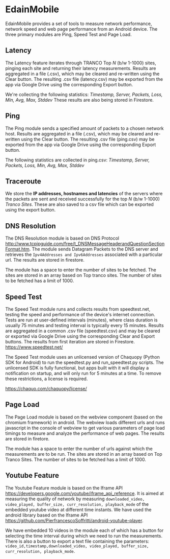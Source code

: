 # EdainMobile

EdainMobile provides a set of tools to measure network performance, network speed and web page performance from an Android device. The three primary modules are Ping, Speed Test and Page Load.

## Latency

The Latency feature iterates through TRANCO Top *N* (b/w 1-1000) sites, pinging each site and returning their latency measurements.
Results are aggregated in a file (.csv), which may be cleared and re-written using the Clear button. The resulting .csv file (latency.csv) may be exported from the app via Google Drive using the corresponding Export button. 

We're collecting the following statistics: *Timestamp, Server, Packets, Loss, Min, Avg, Max, Stddev*
These results are also being stored in Firestore.

## Ping

The Ping module sends a specified amount of packets to a chosen network host. Results are aggregated in a file (.csv), which may be cleared and re-written using the Clear button. The resulting .csv file (ping.csv) may be exported from the app via Google Drive using the corresponding Export button. 

The following statistics are collected in ping.csv: *Timestamp, Server, Packets, Loss, Min, Avg, Max, Stddev*

## Traceroute

We store the **IP addresses, hostnames and latencies** of the servers where the packets are sent and received successfully for the top *N* (b/w 1-1000) *Tranco Sites*. These are also saved to a csv file which can be exported using the export button. 

## DNS Resolution

The DNS Resolution module is based on DNS Protocol http://www.tcpipguide.com/free/t_DNSMessageHeaderandQuestionSectionFormat.htm. The module sends Datagram Packets to the DNS server and retrieves the `Ipv4Addresses and Ipv6Addresses` associated with a particular url. The results are stored in firestore.

The module has a space to enter the number of sites to be fetched. The sites are stored in an array based on Top tranco sites. The number of sites to be fetched has a limit of 1000.

## Speed Test

The Speed Test module runs and collects results from speedtest.net, testing the speed and performance of the device's internet connection. Tests are run at user-defined intervals (minutes), where class duration is usually 75 minutes and testing interval is typically every 15 minutes. Results are aggregated in a common .csv file (speedtest.csv) and may be cleared or exported via Google Drive using the corresponding Clear and Export buttons.
The results from first iteration are stored in Firestore.
https://www.speedtest.net/

The Speed Test module uses an unlicensed version of Chaquopy (Python SDK for Android) to run the speedtest.py and run_speedtest.py scripts. The unlicensed SDK is fully functional, but apps built with it will display a notification on startup, and will only run for 5 minutes at a time. To remove these restrictions, a license is required.

https://chaquo.com/chaquopy/license/

## Page Load

The Page Load module is based on the webview component (based on the chromium framework) in android. The webview loads different urls and runs javascript in the console of webview to get various parameters of page load timings to measure and analyze the performance of web pages. The results are stored in firetore.

The module has a space to enter the number of urls against which the measurements are to be run. The sites are stored in an array based on Top Tranco Sites. The number of sites to be fetched has a limit of 1000.

## Youtube Feature

The Youtube Feature module is based on the Iframe API https://developers.google.com/youtube/iframe_api_reference. It is aimed at measuring the quality of network by measuring `downloaded_video, video_played, buffer_size, curr_resolution, playback_mode` of the embedded youtube video at different time instants. We have used the android library based on the Iframe API https://github.com/PierfrancescoSoffritti/android-youtube-player.

We have embedded 10 videos in the module each of which has a button for selecting the time interval during which we need to run the measurements. There is also a button to export a text file containing the parameters: `video_id,timestamp,downloaded_video, video_played, buffer_size, curr_resolution, playback_mode`.


